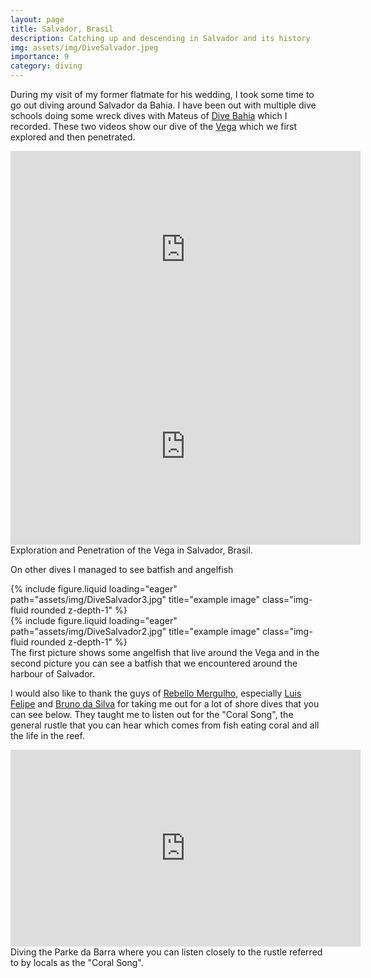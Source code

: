 ```yaml
---
layout: page
title: Salvador, Brasil
description: Catching up and descending in Salvador and its history
img: assets/img/DiveSalvador.jpeg
importance: 9
category: diving
---
```


During my visit of my former flatmate for his wedding, I took some time to go out diving around Salvador da Bahia. I have been out with multiple dive schools doing some wreck dives with Mateus of [Dive Bahia](https://www.divebahia.com.br) which I recorded. These two videos show our dive of the [Vega](https://www.naufragiosdobrasil.com.br/naufvega.htm) which we first explored and then penetrated.
<div style="margin:0 auto; text-align:center">
<iframe width="560" height="315" src="https://www.youtube.com/embed/aBxXQPzYwss?si=anVoJ1Rwtox5B0QJ" title="YouTube video player" frameborder="0" allow="accelerometer; autoplay; clipboard-write; encrypted-media; gyroscope; picture-in-picture; web-share" referrerpolicy="strict-origin-when-cross-origin" allowfullscreen></iframe>
</div>
<div style="margin:0 auto; text-align:center">
<iframe width="560" height="315" src="https://www.youtube.com/embed/pL6vkzUxabU?si=BR3ZA848GiG73R_k" title="YouTube video player" frameborder="0" allow="accelerometer; autoplay; clipboard-write; encrypted-media; gyroscope; picture-in-picture; web-share" referrerpolicy="strict-origin-when-cross-origin" allowfullscreen></iframe>
</div>
<div class="caption">
    Exploration and Penetration of the Vega in Salvador, Brasil.
</div>

On other dives I managed to see batfish and angelfish

<div class="row">
    <div class="col-sm mt-3 mt-md-0">
        {% include figure.liquid loading="eager" path="assets/img/DiveSalvador3.jpg" title="example image" class="img-fluid rounded z-depth-1" %}
    </div>
    <div class="col-sm mt-3 mt-md-0">
        {% include figure.liquid loading="eager" path="assets/img/DiveSalvador2.jpg" title="example image" class="img-fluid rounded z-depth-1" %}
    </div>
</div>
<div class="caption">
 The first picture shows some angelfish that live around the Vega and in the second picture you can see a batfish that we encountered around the harbour of Salvador.
</div>


I would also like to thank the guys of [Rebello Mergulho](https://www.rebellomergulho.com.br/), especially [Luis Felipe](https://www.instagram.com/luisf_diver) and [Bruno da Silva](https://www.rebellomergulho.com.br/staff) for taking me out for a lot of shore dives that you can see below. They taught me to listen out for the "Coral Song", the general rustle that you can hear which comes from fish eating coral and all the life in the reef.
<div style="margin:0 auto; text-align:center">
<iframe width="560" height="315" src="https://www.youtube.com/embed/lryJeIzIjZc?si=CcjC6lgYFk24YJh1" title="YouTube video player" frameborder="0" allow="accelerometer; autoplay; clipboard-write; encrypted-media; gyroscope; picture-in-picture; web-share" referrerpolicy="strict-origin-when-cross-origin" allowfullscreen></iframe>
</div>
<div class="caption">
    Diving the Parke da Barra where you can listen closely to the rustle referred to by locals as the "Coral Song".
</div>
